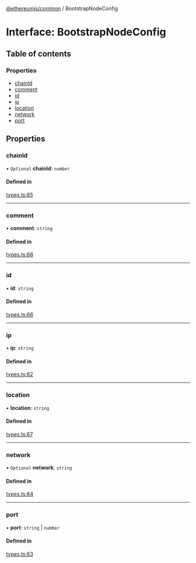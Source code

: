 [@ethereumjs/common](../README.md) / BootstrapNodeConfig

# Interface: BootstrapNodeConfig

## Table of contents

### Properties

- [chainId](BootstrapNodeConfig.md#chainid)
- [comment](BootstrapNodeConfig.md#comment)
- [id](BootstrapNodeConfig.md#id)
- [ip](BootstrapNodeConfig.md#ip)
- [location](BootstrapNodeConfig.md#location)
- [network](BootstrapNodeConfig.md#network)
- [port](BootstrapNodeConfig.md#port)

## Properties

### chainId

• `Optional` **chainId**: `number`

#### Defined in

[types.ts:65](https://github.com/ethereumjs/ethereumjs-monorepo/blob/master/packages/common/src/types.ts#L65)

___

### comment

• **comment**: `string`

#### Defined in

[types.ts:68](https://github.com/ethereumjs/ethereumjs-monorepo/blob/master/packages/common/src/types.ts#L68)

___

### id

• **id**: `string`

#### Defined in

[types.ts:66](https://github.com/ethereumjs/ethereumjs-monorepo/blob/master/packages/common/src/types.ts#L66)

___

### ip

• **ip**: `string`

#### Defined in

[types.ts:62](https://github.com/ethereumjs/ethereumjs-monorepo/blob/master/packages/common/src/types.ts#L62)

___

### location

• **location**: `string`

#### Defined in

[types.ts:67](https://github.com/ethereumjs/ethereumjs-monorepo/blob/master/packages/common/src/types.ts#L67)

___

### network

• `Optional` **network**: `string`

#### Defined in

[types.ts:64](https://github.com/ethereumjs/ethereumjs-monorepo/blob/master/packages/common/src/types.ts#L64)

___

### port

• **port**: `string` \| `number`

#### Defined in

[types.ts:63](https://github.com/ethereumjs/ethereumjs-monorepo/blob/master/packages/common/src/types.ts#L63)
